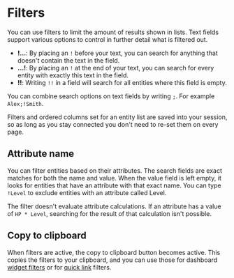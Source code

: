# Filters

You can use filters to limit the amount of results shown in lists. Text fields support various options to control in further detail what is filtered out.

* **!...**: By placing an `!` before your text, you can search for anything that doesn't contain the text in the field.
* **...!**: By placing an `!` at the end of your text, you can search for every entity with exactly this text in the field.
* **!!**: Writing `!!` in a field will search for all entities where this field is empty.

You can combine search options on text fields by writing `;`. For example `Alex;!Smith`.

Filters and ordered columns set for an entity list are saved into your session, so as long as you stay connected you don't need to re-set them on every page.

## Attribute name

You can filter entities based on their attributes. The search fields are exact matches for both the name and value. When the value field is left empty, it looks for entities that have an attribute with that exact name. You can type `!Level` to exclude entities with an attribute called Level.

The filter doesn't evaluate attribute calculations. If an attribute has a value of `HP * Level`, searching for the result of that calculation isn't possible.

## Copy to clipboard

When filters are active, the copy to clipboard button becomes active. This copies the filters to your clipboard, and you can use those for dashboard [widget filters](guides/dashboard#widget-filters) or for [quick link](advanced/quick-links) filters.
